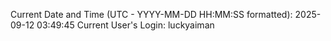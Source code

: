 Current Date and Time (UTC - YYYY-MM-DD HH:MM:SS formatted): 2025-09-12 03:49:45
Current User's Login: luckyaiman

